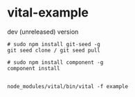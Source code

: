 vital-example
=============





dev (unreleased) version

```
# sudo npm install git-seed -g
git seed clone / git seed pull

# sudo npm install component -g
component install


node_modules/vital/bin/vital -f example

```